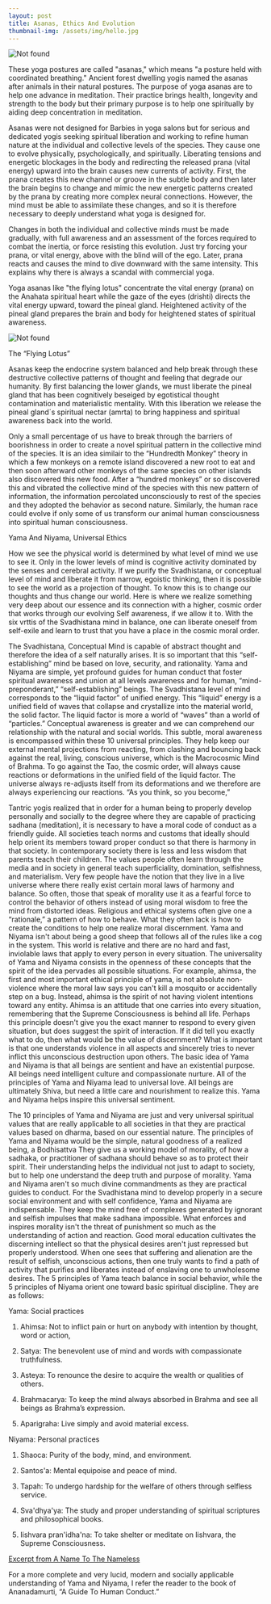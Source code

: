 ```yaml
---
layout: post
title: Asanas, Ethics And Evolution
thumbnail-img: /assets/img/hello.jpg
---
```



<img src="{{ 'assets/img/asana.jpg' | relative_url }}" alt="Not found" />

These yoga postures are called "asanas," which means "a posture held with coordinated breathing."  Ancient forest dwelling yogis named the asanas after animals in their natural postures.  The purpose of yoga asanas are to help one advance in meditation.  Their practice brings health, longevity and strength to the body but their primary purpose is to help one spiritually by aiding deep concentration in meditation. 

Asanas were not designed for Barbies in yoga salons but for serious and dedicated yogis seeking spiritual liberation and working to refine human nature at the individual and collective levels of the species. They cause one to evolve physically, psychologically, and spiritually. Liberating tensions and energetic blockages in the body and redirecting the released prana (vital energy) upward into the brain causes new currents of activity. First, the prana creates this new channel or groove in the subtle body and then later the brain begins to change and mimic the new energetic patterns created by the prana by creating more complex neural connections. However, the mind must be able to assimilate these changes, and so it is therefore necessary to deeply understand what yoga is designed for.

Changes in both the individual and collective minds must be made gradually, with full awareness and an assessment of the forces required to combat the inertia, or force resisting this evolution. Just try forcing your prana, or vital energy, above with the blind will of the ego. Later, prana reacts and causes the mind to dive downward with the same intensity. This explains why there is always a scandal with commercial yoga.

Yoga asanas like "the flying lotus" concentrate the vital energy (prana) on the Anahata spiritual heart while the gaze of the eyes (drishti) directs the vital energy upward, toward the pineal gland. Heightened activity of the pineal gland prepares the brain and body for heightened states of spiritual awareness.

<img src="{{ 'assets/img/hello.jpg' | relative_url }}" alt="Not found" />

The “Flying Lotus”


Asanas keep the endocrine system balanced and help break through these destructive collective patterns of thought and feeling that degrade our humanity. By first balancing the lower glands, we must liberate the pineal gland that has been cognitively beseiged by egotistical thought contamination and materialistic mentality.  With this liberation we release the pineal gland´s spiritual nectar (amrta) to bring happiness and spiritual awareness back into the world.

Only a small percentage of us have to break through the barriers of boorishness in order to create a novel spiritual pattern in the collective mind of the species.  It is an idea similair to the “Hundredth Monkey” theory in which a few monkeys on a remote island discovered a new root to eat and then soon afterward other monkeys of the same species on other islands also discovered this new food. After a “hundred monkeys” or so discovered this and vibrated the collective mind of the species with this new pattern of information, the information percolated unconsciously to rest of the species and they adopted the behavior as second nature.  Similarly, the human race could evolve if only some of us transform our animal human consciousness into spiritual human consciousness.

Yama And Niyama, Universal Ethics

How we see the physical world is determined by what level of mind we use to see it. Only in the lower levels of mind is cognitive activity dominated by the senses and cerebral activity. If we purify the Svadhistana, or conceptual level of mind and liberate it from narrow, egoistic thinking, then it is possible to see the world as a projection of thought.  To know this is to change our thoughts and thus change our world. Here is where we realize something very deep about our essence and its connection with a higher, cosmic order that works through our evolving Self awareness, if we allow it to. With the six vrttis of the Svadhistana mind in balance, one can liberate oneself from self-exile and learn to trust that you have a place in the cosmic moral order. 

The Svadhistana, Conceptual Mind is capable of abstract thought and therefore the idea of a self naturally arises. It is so important that this “self-establishing” mind be based on love, security, and rationality. Yama and Niyama are simple, yet profound guides for human conduct that foster spiritual awareness and union at all levels awareness and for human, “mind-preponderant,” “self-establishing” beings. The Svadhistana level of mind corresponds to the “liquid factor” of unified energy. This “liquid” energy is a unified field of waves that collapse and crystallize into the material world, the solid factor.  The liquid factor is more a world of “waves” than a world of “particles.”  Conceptual awareness is greater and we can comprehend our relationship with the natural and social worlds.  This subtle, moral awareness is encompassed within these 10 universal principles. They help keep our external mental projections from reacting, from clashing and bouncing back against the real, living, conscious universe, which is the Macrocosmic Mind of Brahma. To go against the Tao, the cosmic order, will always cause reactions or deformations in the unified field of the liquid factor. The universe always re-adjusts itself from its deformations and we therefore are always experiencing our reactions. “As you think, so you become,”

Tantric yogis realized that in order for a human being to properly develop personally and socially to the degree where they are capable of practicing sadhana (meditation), it is necessary to have a moral code of conduct as a friendly guide.  All societies teach norms and customs that ideally should help orient its members toward proper conduct so that there is harmony in that society.  In contemporary society there is less and less wisdom that parents teach their children.  The values people often learn through the media and in society in general teach superficiality, domination, selfishness, and materialism.  Very few people have the notion that they live in a live universe where there really exist certain moral laws of harmony and balance.  So often, those that speak of morality use it as a fearful force to control the behavior of others instead of using moral wisdom to free the mind from distorted ideas.  Religious and ethical systems often give one a “rationale,” a pattern of how to behave.  What they often lack is how to create the conditions to help one realize moral discernment.  Yama and Niyama isn't about being a good sheep that follows all of the rules like a cog in the system.  This world is relative and there are no hard and fast, inviolable laws that apply to every person in every situation.  The universality of Yama and Niyama consists in the openness of these concepts that the spirit of the idea pervades all possible situations.  For example, ahimsa, the first and most important ethical principle of yama, is not absolute non-violence where the moral law says you can't kill a mosquito or accidentally step on a bug.  Instead, ahimsa  is the spirit of not having violent intentions toward any entity.  Ahimsa is an attitude that one carries into every situation, remembering that the Supreme Consciousness is behind all life.  Perhaps this principle doesn't give you the exact manner to respond to every given situation, but does suggest the spirit of interaction.  If it did tell you exactly what to do, then what would be the value of discernment?    What is important is that one understands violence in all aspects and sincerely tries to never inflict this unconscious destruction upon others.  The basic idea of Yama and Niyama is that all beings are sentient and have an existential  purpose.  All beings need intelligent culture and compassionate nurture.  All of the principles of Yama and Niyama lead to universal love.  All beings are ultimately Shiva, but need a little care and nourishment to realize this.  Yama and Niyama helps inspire this universal sentiment.

The 10 principles of Yama and Niyama are just and very universal spiritual values that are really applicable to all societies in that they are practical values based on dharma, based on our essential nature.  The principles of Yama and Niyama would be the simple, natural goodness of a realized being, a Bodhisattva  They give us a working model of morality, of how a sadhaka, or practitioner of sadhana should behave so as to protect their spirit.  Their understanding helps the individual not just to adapt to society, but to help one understand the deep truth and purpose of morality.  Yama and Niyama aren't so much divine commandments as they are practical guides to conduct.  For the Svadhistana mind to develop properly in a secure social environment and with self confidence, Yama and Niyama are indispensable.  They keep the mind free of complexes generated by ignorant and selfish impulses that make sadhana impossible.  What enforces and inspires morality isn't the threat of punishment so much as the understanding of action and reaction.  Good moral education cultivates the discerning intellect so that the physical desires aren't just repressed but properly understood.   When one sees that suffering and alienation are the result of selfish, unconscious actions, then one truly wants to find a path of activity that purifies and liberates instead of enslaving one to unwholesome desires.  The 5 principles of Yama teach balance in social behavior, while the 5 principles of Niyama orient one toward basic spiritual discipline.  They are as follows:

Yama:  Social practices

1. Ahimsa: Not to inflict pain or hurt on anybody with intention by thought, word or action, 

2. Satya: The benevolent use of mind and words with compassionate truthfulness.

3. Asteya: To renounce the desire to acquire the wealth or qualities of others. 

4. Brahmacarya: To keep the mind always absorbed in Brahma and see all beings as Brahma’s expression.

5. Aparigraha: Live simply and avoid material excess.

Niyama:  Personal practices

1. Shaoca:   Purity of the body, mind, and environment.

2.  Santos'a: Mental equipoise and peace of mind.

3. Tapah: To undergo hardship for the welfare of others through selfless service.

4. Sva'dhya'ya: The study and proper understanding of spiritual scriptures and philosophical books. 

5. Iishvara pran'idha'na: To take shelter or meditate on Iishvara, the Supreme Consciousness.

<a href="https://williamenck.github.io/assets/English/books/A%20Name%20To%20The%20Nameless.pdf">Excerpt from A Name To The Nameless</a> 

For a more complete and very lucid, modern and socially applicable understanding of Yama and Niyama, I refer the reader to the book of Ananadamurti, “A Guide To Human Conduct.”
